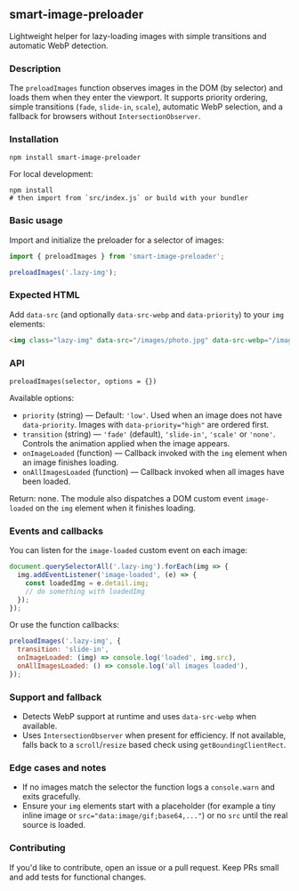 ## smart-image-preloader

Lightweight helper for lazy-loading images with simple transitions and automatic WebP detection.

### Description

The `preloadImages` function observes images in the DOM (by selector) and loads them when they enter the viewport. It supports priority ordering, simple transitions (`fade`, `slide-in`, `scale`), automatic WebP selection, and a fallback for browsers without `IntersectionObserver`.

### Installation

```
npm install smart-image-preloader
```

For local development:

```
npm install
# then import from `src/index.js` or build with your bundler
```

### Basic usage

Import and initialize the preloader for a selector of images:

```javascript
import { preloadImages } from 'smart-image-preloader';

preloadImages('.lazy-img');
```

### Expected HTML

Add `data-src` (and optionally `data-src-webp` and `data-priority`) to your `img` elements:

```html
<img class="lazy-img" data-src="/images/photo.jpg" data-src-webp="/images/photo.webp" data-priority="high" alt="...">
```

### API

`preloadImages(selector, options = {})`

Available options:

- `priority` (string) — Default: `'low'`. Used when an image does not have `data-priority`. Images with `data-priority="high"` are ordered first.
- `transition` (string) — `'fade'` (default), `'slide-in'`, `'scale'` or `'none'`. Controls the animation applied when the image appears.
- `onImageLoaded` (function) — Callback invoked with the `img` element when an image finishes loading.
- `onAllImagesLoaded` (function) — Callback invoked when all images have been loaded.

Return: none. The module also dispatches a DOM custom event `image-loaded` on the `img` element when it finishes loading.

### Events and callbacks

You can listen for the `image-loaded` custom event on each image:

```javascript
document.querySelectorAll('.lazy-img').forEach(img => {
  img.addEventListener('image-loaded', (e) => {
    const loadedImg = e.detail.img;
    // do something with loadedImg
  });
});
```

Or use the function callbacks:

```javascript
preloadImages('.lazy-img', {
  transition: 'slide-in',
  onImageLoaded: (img) => console.log('loaded', img.src),
  onAllImagesLoaded: () => console.log('all images loaded'),
});
```

### Support and fallback

- Detects WebP support at runtime and uses `data-src-webp` when available.
- Uses `IntersectionObserver` when present for efficiency. If not available, falls back to a `scroll`/`resize` based check using `getBoundingClientRect`.

### Edge cases and notes

- If no images match the selector the function logs a `console.warn` and exits gracefully.
- Ensure your `img` elements start with a placeholder (for example a tiny inline image or `src="data:image/gif;base64,..."`) or no `src` until the real source is loaded.

### Contributing

If you'd like to contribute, open an issue or a pull request. Keep PRs small and add tests for functional changes.
